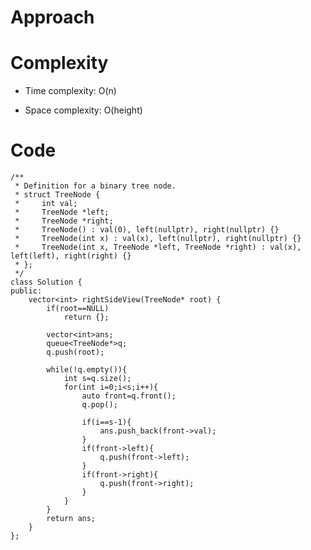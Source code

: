 # Approach
<!-- Describe your approach to solving the problem. -->

# Complexity
- Time complexity: O(n)
<!-- Add your time complexity here, e.g. $$O(n)$$ -->

- Space complexity: O(height)
<!-- Add your space complexity here, e.g. $$O(n)$$ -->

# Code
```
/**
 * Definition for a binary tree node.
 * struct TreeNode {
 *     int val;
 *     TreeNode *left;
 *     TreeNode *right;
 *     TreeNode() : val(0), left(nullptr), right(nullptr) {}
 *     TreeNode(int x) : val(x), left(nullptr), right(nullptr) {}
 *     TreeNode(int x, TreeNode *left, TreeNode *right) : val(x), left(left), right(right) {}
 * };
 */
class Solution {
public:
    vector<int> rightSideView(TreeNode* root) {
        if(root==NULL)
            return {};
        
        vector<int>ans;
        queue<TreeNode*>q;
        q.push(root);

        while(!q.empty()){
            int s=q.size();
            for(int i=0;i<s;i++){
                auto front=q.front();
                q.pop();

                if(i==s-1){
                    ans.push_back(front->val);
                }
                if(front->left){
                    q.push(front->left);
                }
                if(front->right){
                    q.push(front->right);
                }
            }
        }
        return ans;
    }
};
```
